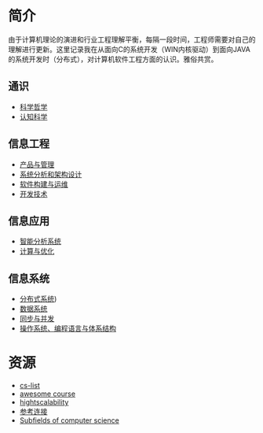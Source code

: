 # 简介

由于计算机理论的演进和行业工程理解平衡，每隔一段时间，工程师需要对自己的理解进行更新。这里记录我在从面向C的系统开发（WIN内核驱动）到面向JAVA的系统开发时（分布式），对计算机软件工程方面的认识。雅俗共赏。

## 通识
* [科学哲学](science.md)
* [认知科学](cognition.md)

## 信息工程
* [产品与管理](engineering.md)
* [系统分析和架构设计](design.md)
* [软件构建与运维](build.md)
* [开发技术](framework.md)

## 信息应用
* [智能分析系统](ai.md)
* [计算与优化](datastructure.md)
  
## 信息系统
* [分布式系统](ds/ds.md))  
* [数据系统](database.md) 
* [同步与并发](synchronize.md)  
* [操作系统、编程语言与体系结构](os.md)  

# 资源
* [cs-list](https://en.wikipedia.org/wiki/List_of_important_publications_in_computer_science#Concurrent,_parallel,_and_distributed_computing)  
* [awesome course](https://github.com/prakhar1989/awesome-courses)  
* [hightscalability](http://highscalability.com/all-time-favorites/)
* [参考连接](reference.md)
* [Subfields of computer science](https://en.wikipedia.org/wiki/Category:Subfields_of_computer_science)